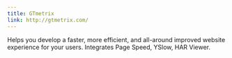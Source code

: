 ```yaml
---
title: GTmetrix
link: http://gtmetrix.com/
---
```


Helps you develop a faster, more efficient, and all-around improved website experience for your users. Integrates Page Speed, YSlow, HAR Viewer.
